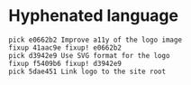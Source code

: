 # Hyphenated language

```git-rebase
pick e0662b2 Improve a11y of the logo image
fixup 41aac9e fixup! e0662b2
pick d3942e9 Use SVG format for the logo
fixup f5409b6 fixup! d3942e9
pick 5dae451 Link logo to the site root
```
